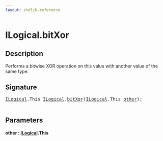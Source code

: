 ```yaml
---
layout: stdlib-reference
---
```


# ILogical\.bitXor

## Description

Performs a bitwise XOR operation on this value with another value of the same type.




## Signature 

<pre>
<a href="../interfaces/ilogical-01/index.html" class="code_type">ILogical</a>.<span class="code_keyword">This</span> <a href="../interfaces/ilogical-01/index.html" class="code_type">ILogical</a>.<a href="bitxor-3.html">bitXor</a>(<a href="../interfaces/ilogical-01/index.html" class="code_type">ILogical</a>.<span class="code_keyword">This</span> <a href="bitxor-3.html#decl-other" class="code_param">other</a>);

</pre>

## Parameters

####  <a id="decl-other"></a>other  : [ILogical](../interfaces/ilogical-01/index.html)\.This

